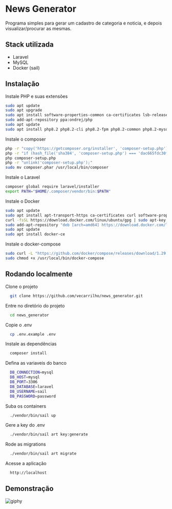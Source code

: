 
# News Generator

Programa simples para gerar um cadastro de categoria e noticia, e depois visualizar/procurar as mesmas.



## Stack utilizada

* Laravel
* MySQL
* Docker (sail)




## Instalação

Instale PHP e suas extensões

```bash
sudo apt update
sudo apt upgrade
sudo apt install software-properties-common ca-certificates lsb-release apt-transport-https
sudo add-apt-repository ppa:ondrej/php
sudo apt update
sudo apt install php8.2 php8.2-cli php8.2-fpm php8.2-common php8.2-mysql php8.2-xml php8.2-mbstring php8.2-curl php8.2-gd php8.2-intl php8.2-zip php8.2-bcmath php8.2-soap php8.2-opcache php8.2-readline php8.2-imap php8.2-ldap php8.2-json php8.2-pspell php8.2-tidy php8.2-sqlite3 php8.2-pgsql php8.2-xdebug php8.2-xmlrpc php8.2-dev php8.2-redis php8.2-memcached php8.2-msgpack php8.2-igbinary
```

Instale o composer

```bash
php -r "copy('https://getcomposer.org/installer', 'composer-setup.php');"
php -r "if (hash_file('sha384', 'composer-setup.php') === 'dac665fdc30fdd8ec78b38b9800061b4150413ff2e3b6f88543c636f7cd84f6db9189d43a81e5503cda447da73c7e5b6') { echo 'Installer verified'; } else { echo 'Installer corrupt'; unlink('composer-setup.php'); } echo PHP_EOL;"
php composer-setup.php
php -r "unlink('composer-setup.php');"
sudo mv composer.phar /usr/local/bin/composer
```

Instale o Laravel

```bash
composer global require laravel/installer
export PATH="$HOME/.composer/vendor/bin:$PATH"
```

Instale o Docker

```bash
sudo apt update
sudo apt install apt-transport-https ca-certificates curl software-properties-common
curl -fsSL https://download.docker.com/linux/ubuntu/gpg | sudo apt-key add -
sudo add-apt-repository "deb [arch=amd64] https://download.docker.com/linux/ubuntu $(lsb_release -cs) stable"
sudo apt update
sudo apt install docker-ce
```

Instale o docker-compose

```bash
sudo curl -L "https://github.com/docker/compose/releases/download/1.29.2/docker-compose-$(uname -s)-$(uname -m)" -o /usr/local/bin/docker-compose
sudo chmod +x /usr/local/bin/docker-compose
```
    
## Rodando localmente

Clone o projeto

```bash
  git clone https://github.com/vecarrilho/news_generator.git
```

Entre no diretório do projeto

```bash
  cd news_generator
```

Copie o .env

```bash
  cp .env.example .env
```

Instale as dependências

```bash
  composer install
```

Defina as variaveis do banco

```bash
  DB_CONNECTION=mysql
  DB_HOST=mysql
  DB_PORT=3306
  DB_DATABASE=laravel
  DB_USERNAME=sail
  DB_PASSWORD=password
```

Suba os containers

```bash
  ./vendor/bin/sail up
```

Gere a key do .env

```bash
  ./vendor/bin/sail art key:generate
```

Rode as migrations

```bash
  ./vendor/bin/sail art migrate
```

Acesse a aplicação

```bash
  http://localhost
```


## Demonstração

![giphy](https://github.com/user-attachments/assets/47472462-ef56-4723-bce1-a57bcf809286)


